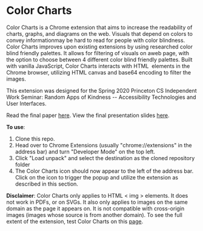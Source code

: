 # Color Charts

Color Charts is a Chrome extension that aims to increase the readability of charts, graphs, and diagrams on the web. Visuals that depend on colors to convey informationmay be hard to read for people with color blindness. Color Charts improves upon existing extensions by using researched color blind friendly palettes. It allows for filtering of visuals on aweb page, with the option to choose between 4 different color blind friendly palettes. Built with vanilla JavaScript, Color Charts interacts with HTML <img> elements in the Chrome browser, utilizing HTML canvas and base64 encoding to filter the images.

This extension was designed for the Spring 2020 Princeton CS Independent Work Seminar: Random Apps of Kindness -- Accessibility Technologies and User Interfaces.

Read the final paper [here](https://github.com/karenying/color-charts/blob/master/src/assets/paper.pdf). View the final presentation slides [here](https://github.com/karenying/color-charts/blob/master/src/assets/slides.pdf).

**To use**:

1. Clone this repo.
2. Head over to Chrome Extensions (usually "chrome://extensions" in the address bar) and turn "Developer Mode" on the top left.
3. Click "Load unpack" and select the destination as the cloned repository folder
4. The Color Charts icon should now appear to the left of the address bar. Click on the icon to trigger the popup and utilize the extension as described in this section.

**Disclaimer**: Color Charts only applies to HTML &lt; img &gt; elements. It does not work in PDFs, or on SVGs. It also only applies to images on the same domain as the page it appears on. It is not compatible with cross-origin images (images whose source is from another domain). To see the full extent of the extension, test Color Charts on this [page](https://karenying.com/color-charts-dummy-page/).
